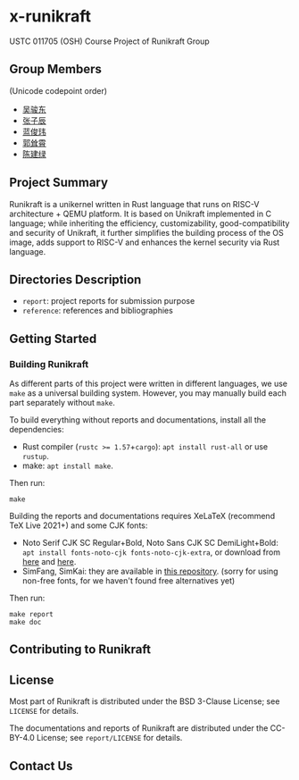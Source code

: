 # x-runikraft

USTC 011705 (OSH) Course Project of Runikraft Group

## Group Members

(Unicode codepoint order)
- [吴骏东](https://github.com/wintermelon008)
- [张子辰](https://github.com/WCIofQMandRA)
- [蓝俊玮](https://github.com/Lan13)
- [郭耸霄](https://github.com/gsxgoldenlegendary)
- [陈建绿](https://github.com/hanhainebula)

## Project Summary

Runikraft is a unikernel written in Rust language that runs on RISC-V architecture + QEMU platform. It is based on Unikraft implemented in C language; while inheriting the efficiency, customizability, good-compatibility and security of Unikraft, it further simplifies the building process of the OS image, adds support to RISC-V and enhances the kernel security via Rust language.

## Directories Description

- `report`: project reports for submission purpose
- `reference`: references and bibliographies

 ## Getting Started

### Building Runikraft

As different parts of this project were written in different languages, we use `make` as a universal building system. However, you may manually build each part separately without `make`. 

To build everything without reports and documentations, install all the dependencies:

- Rust compiler (`rustc >= 1.57`+`cargo`): `apt install rust-all` or use `rustup`.
- make: `apt install make`.

Then run:

```
make
```

Building the reports and documentations requires XeLaTeX (recommend TeX Live 2021+) and some CJK fonts:

- Noto Serif CJK SC Regular+Bold, Noto Sans CJK SC DemiLight+Bold: `apt install fonts-noto-cjk fonts-noto-cjk-extra`, or download from [here](https://mirrors.ustc.edu.cn/ubuntu/pool/main/f/fonts-noto-cjk/fonts-noto-cjk-extra_20220127%2Brepack1-1_all.deb) and [here](https://mirrors.ustc.edu.cn/ubuntu/pool/main/f/fonts-noto-cjk/fonts-noto-cjk_20220127%2Brepack1-1_all.deb).
- SimFang, SimKai: they are available in [this repository](https://github.com/Halfish/lstm-ctc-ocr/tree/master/fonts). (sorry for using non-free fonts, for we haven't found free alternatives yet)

Then run:

```
make report
make doc
```

## Contributing to Runikraft

## License

Most part of Runikraft is distributed under the BSD 3-Clause License; see `LICENSE` for details.

The documentations and reports of Runikraft are distributed under the CC-BY-4.0 License; see `report/LICENSE` for details.

## Contact Us

